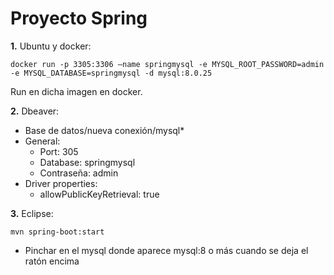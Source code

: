# Proyecto Spring

**1.** Ubuntu y docker:

```
docker run -p 3305:3306 –name springmysql -e MYSQL_ROOT_PASSWORD=admin -e MYSQL_DATABASE=springmysql -d mysql:8.0.25
```

Run en dicha imagen en docker.

**2.** Dbeaver:

   - Base de datos/nueva conexión/mysql*
   - General:  
     - Port: 305
     - Database: springmysql
     - Contraseña: admin
   - Driver properties:
      - allowPublicKeyRetrieval: true
     
**3.** Eclipse:

```
mvn spring-boot:start
```




* Pinchar en el mysql donde aparece mysql:8 o más cuando se deja el ratón encima